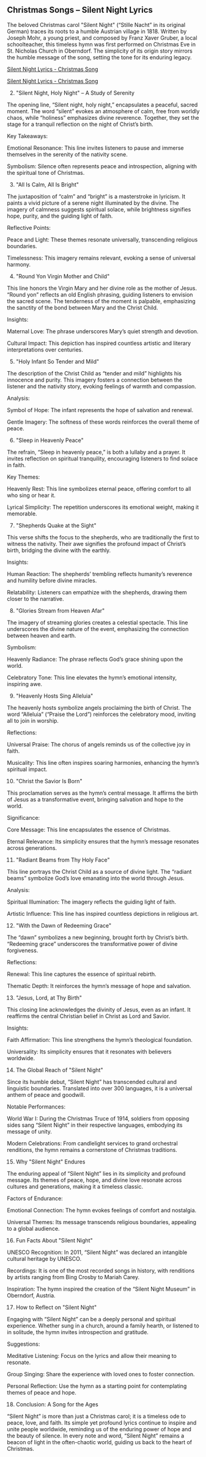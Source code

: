 ## Christmas Songs – Silent Night Lyrics

The beloved Christmas carol "Silent Night" (“Stille Nacht” in its original German) traces its roots to a humble Austrian village in 1818. Written by Joseph Mohr, a young priest, and composed by Franz Xaver Gruber, a local schoolteacher, this timeless hymn was first performed on Christmas Eve in St. Nicholas Church in Oberndorf. The simplicity of its origin story mirrors the humble message of the song, setting the tone for its enduring legacy.

[ Silent Night Lyrics - Christmas Song ](https://shortx.today/lyrics)

[ Silent Night Lyrics - Christmas Song ](https://shortx.today/lyrics)


2. "Silent Night, Holy Night" – A Study of Serenity

The opening line, “Silent night, holy night,” encapsulates a peaceful, sacred moment. The word “silent” evokes an atmosphere of calm, free from worldly chaos, while “holiness” emphasizes divine reverence. Together, they set the stage for a tranquil reflection on the night of Christ’s birth.

Key Takeaways:

Emotional Resonance: This line invites listeners to pause and immerse themselves in the serenity of the nativity scene.

Symbolism: Silence often represents peace and introspection, aligning with the spiritual tone of Christmas.

3. "All Is Calm, All Is Bright"

The juxtaposition of “calm” and “bright” is a masterstroke in lyricism. It paints a vivid picture of a serene night illuminated by the divine. The imagery of calmness suggests spiritual solace, while brightness signifies hope, purity, and the guiding light of faith.

Reflective Points:

Peace and Light: These themes resonate universally, transcending religious boundaries.

Timelessness: This imagery remains relevant, evoking a sense of universal harmony.

4. "Round Yon Virgin Mother and Child"

This line honors the Virgin Mary and her divine role as the mother of Jesus. “Round yon” reflects an old English phrasing, guiding listeners to envision the sacred scene. The tenderness of the moment is palpable, emphasizing the sanctity of the bond between Mary and the Christ Child.

Insights:

Maternal Love: The phrase underscores Mary’s quiet strength and devotion.

Cultural Impact: This depiction has inspired countless artistic and literary interpretations over centuries.

5. "Holy Infant So Tender and Mild"

The description of the Christ Child as “tender and mild” highlights his innocence and purity. This imagery fosters a connection between the listener and the nativity story, evoking feelings of warmth and compassion.

Analysis:

Symbol of Hope: The infant represents the hope of salvation and renewal.

Gentle Imagery: The softness of these words reinforces the overall theme of peace.

6. "Sleep in Heavenly Peace"

The refrain, “Sleep in heavenly peace,” is both a lullaby and a prayer. It invites reflection on spiritual tranquility, encouraging listeners to find solace in faith.

Key Themes:

Heavenly Rest: This line symbolizes eternal peace, offering comfort to all who sing or hear it.

Lyrical Simplicity: The repetition underscores its emotional weight, making it memorable.

7. "Shepherds Quake at the Sight"

This verse shifts the focus to the shepherds, who are traditionally the first to witness the nativity. Their awe signifies the profound impact of Christ’s birth, bridging the divine with the earthly.

Insights:

Human Reaction: The shepherds’ trembling reflects humanity’s reverence and humility before divine miracles.

Relatability: Listeners can empathize with the shepherds, drawing them closer to the narrative.

8. "Glories Stream from Heaven Afar"

The imagery of streaming glories creates a celestial spectacle. This line underscores the divine nature of the event, emphasizing the connection between heaven and earth.

Symbolism:

Heavenly Radiance: The phrase reflects God’s grace shining upon the world.

Celebratory Tone: This line elevates the hymn’s emotional intensity, inspiring awe.

9. "Heavenly Hosts Sing Alleluia"

The heavenly hosts symbolize angels proclaiming the birth of Christ. The word “Alleluia” (“Praise the Lord”) reinforces the celebratory mood, inviting all to join in worship.

Reflections:

Universal Praise: The chorus of angels reminds us of the collective joy in faith.

Musicality: This line often inspires soaring harmonies, enhancing the hymn’s spiritual impact.

10. "Christ the Savior Is Born"

This proclamation serves as the hymn’s central message. It affirms the birth of Jesus as a transformative event, bringing salvation and hope to the world.

Significance:

Core Message: This line encapsulates the essence of Christmas.

Eternal Relevance: Its simplicity ensures that the hymn’s message resonates across generations.

11. "Radiant Beams from Thy Holy Face"

This line portrays the Christ Child as a source of divine light. The “radiant beams” symbolize God’s love emanating into the world through Jesus.

Analysis:

Spiritual Illumination: The imagery reflects the guiding light of faith.

Artistic Influence: This line has inspired countless depictions in religious art.

12. "With the Dawn of Redeeming Grace"

The “dawn” symbolizes a new beginning, brought forth by Christ’s birth. “Redeeming grace” underscores the transformative power of divine forgiveness.

Reflections:

Renewal: This line captures the essence of spiritual rebirth.

Thematic Depth: It reinforces the hymn’s message of hope and salvation.

13. "Jesus, Lord, at Thy Birth"

This closing line acknowledges the divinity of Jesus, even as an infant. It reaffirms the central Christian belief in Christ as Lord and Savior.

Insights:

Faith Affirmation: This line strengthens the hymn’s theological foundation.

Universality: Its simplicity ensures that it resonates with believers worldwide.

14. The Global Reach of "Silent Night"

Since its humble debut, “Silent Night” has transcended cultural and linguistic boundaries. Translated into over 300 languages, it is a universal anthem of peace and goodwill.

Notable Performances:

World War I: During the Christmas Truce of 1914, soldiers from opposing sides sang “Silent Night” in their respective languages, embodying its message of unity.

Modern Celebrations: From candlelight services to grand orchestral renditions, the hymn remains a cornerstone of Christmas traditions.

15. Why "Silent Night" Endures

The enduring appeal of “Silent Night” lies in its simplicity and profound message. Its themes of peace, hope, and divine love resonate across cultures and generations, making it a timeless classic.

Factors of Endurance:

Emotional Connection: The hymn evokes feelings of comfort and nostalgia.

Universal Themes: Its message transcends religious boundaries, appealing to a global audience.

16. Fun Facts About "Silent Night"

UNESCO Recognition: In 2011, “Silent Night” was declared an intangible cultural heritage by UNESCO.

Recordings: It is one of the most recorded songs in history, with renditions by artists ranging from Bing Crosby to Mariah Carey.

Inspiration: The hymn inspired the creation of the “Silent Night Museum” in Oberndorf, Austria.

17. How to Reflect on "Silent Night"

Engaging with “Silent Night” can be a deeply personal and spiritual experience. Whether sung in a church, around a family hearth, or listened to in solitude, the hymn invites introspection and gratitude.

Suggestions:

Meditative Listening: Focus on the lyrics and allow their meaning to resonate.

Group Singing: Share the experience with loved ones to foster connection.

Personal Reflection: Use the hymn as a starting point for contemplating themes of peace and hope.

18. Conclusion: A Song for the Ages

“Silent Night” is more than just a Christmas carol; it is a timeless ode to peace, love, and faith. Its simple yet profound lyrics continue to inspire and unite people worldwide, reminding us of the enduring power of hope and the beauty of silence. In every note and word, “Silent Night” remains a beacon of light in the often-chaotic world, guiding us back to the heart of Christmas.

